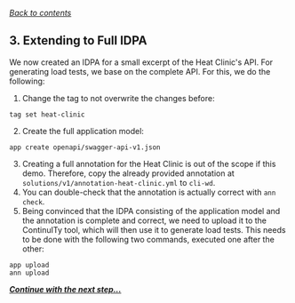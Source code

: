 *[Back to contents](../README.md)*

## 3. Extending to Full IDPA

We now created an IDPA for a small excerpt of the Heat Clinic's API. For generating load tests, we base on the complete API. For this, we do the following:

1. Change the tag to not overwrite the changes before:
```
tag set heat-clinic
```

2. Create the full application model:
```
app create openapi/swagger-api-v1.json
```

3. Creating a full annotation for the Heat Clinic is out of the scope if this demo. Therefore, copy the already provided annotation at ```solutions/v1/annotation-heat-clinic.yml``` to ```cli-wd```.
4. You can double-check that the annotation is actually correct with ```ann check```.
5. Being convinced that the IDPA consisting of the application model and the annotation is complete and correct, we need to upload it to the ContinuITy tool, which will then use it to generate load tests. This needs to be done with the following two commands, executed one after the other:
```
app upload
ann upload
```

***[Continue with the next step...](4_load_test.md)***